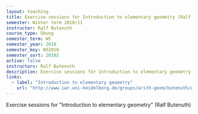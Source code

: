 ```yaml
---
layout: teaching
title: Exercise sessions for Introduction to elementary geometry (Ralf Butenuth)
semester: Winter term 2010/11
instructor: Ralf Butenuth
course_type: Übung
semester_term: WS
semester_year: 2010
semester_key: WS2010
semester_sort: 20102
active: false
instructors: Ralf Butenuth
description: Exercise sessions for Introduction to elementary geometry (Ralf Butenuth)
links:
  - label: "Introduction to elementary geometry"
    url: "http://www.iwr.uni-heidelberg.de/groups/arith-geom/butenuth/geometrie/index.html"
---
```


Exercise sessions for "Introduction to elementary geometry" (Ralf Butenuth)

